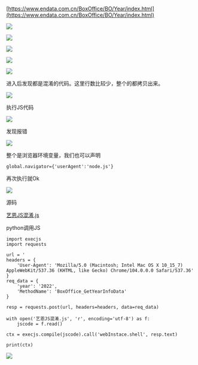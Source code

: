 [https://www.endata.com.cn/BoxOffice/BO/Year/index.html](https://www.endata.com.cn/BoxOffice/BO/Year/index.html)

![](D:/download/youdaonote-pull-master/data/Technology/Python/python逆向爬虫/images/WEBRESOURCEed7b908c2ff492685ee43fa860500526截图.png)

![](D:/download/youdaonote-pull-master/data/Technology/Python/python逆向爬虫/images/WEBRESOURCEd36532db0f4bd422356396f607e7cb0f截图.png)

![](D:/download/youdaonote-pull-master/data/Technology/Python/python逆向爬虫/images/WEBRESOURCE478a54d10dcd58d4d0741b146f9da0f2截图.png)

![](D:/download/youdaonote-pull-master/data/Technology/Python/python逆向爬虫/images/WEBRESOURCEdbe8b926f1a1257b1a6febfa4a6aa7c5截图.png)

![](D:/download/youdaonote-pull-master/data/Technology/Python/python逆向爬虫/images/WEBRESOURCEfded0963ff7cce22993320bacf83a673截图.png)

进入后发现都是混淆的代码。这里行数比较少，整个的都拷贝出来。

![](D:/download/youdaonote-pull-master/data/Technology/Python/python逆向爬虫/images/WEBRESOURCE8faf09bfbec321c1e939930f83190fe3截图.png)

执行JS代码

![](D:/download/youdaonote-pull-master/data/Technology/Python/python逆向爬虫/images/WEBRESOURCE57b823b00e0c5124d850fab5886fb15a截图.png)

发现报错

![](D:/download/youdaonote-pull-master/data/Technology/Python/python逆向爬虫/images/WEBRESOURCEcdf7d7193832567937d4fb90674429ce截图.png)

整个是浏览器环境变量，我们也可以声明

```
global.navigator={'userAgent':'node.js'}
```

再次执行就Ok

![](D:/download/youdaonote-pull-master/data/Technology/Python/python逆向爬虫/images/WEBRESOURCE953e725b704f33615e1fa73be3ef258e截图.png)

源码

[艺恩JS混淆.js](attachments/WEBRESOURCE16eccdb49bdb0d118f4f3347923198d1艺恩JS混淆.js)

python调用JS

```
import execjs
import requests

url = '
headers = {
    'User-Agent': 'Mozilla/5.0 (Macintosh; Intel Mac OS X 10_15_7) AppleWebKit/537.36 (KHTML, like Gecko) Chrome/104.0.0.0 Safari/537.36'
}
req_data = {
    'year': '2022',
    'MethodName': 'BoxOffice_GetYearInfoData'
}

resp = requests.post(url, headers=headers, data=req_data)

with open('艺恩JS混淆.js', 'r', encoding='utf-8') as f:
    jscode = f.read()

ctx = execjs.compile(jscode).call('webInstace.shell', resp.text)

print(ctx)

```

![](D:/download/youdaonote-pull-master/data/Technology/Python/python逆向爬虫/images/WEBRESOURCE40fe73e09d15d1cac7f1eb171e5761c4截图.png)